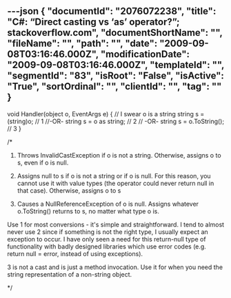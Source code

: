 ---json
{
  "documentId": "2076072238",
  "title": "C#: “Direct casting vs ‘as’ operator?”; stackoverflow.com",
  "documentShortName": "",
  "fileName": "",
  "path": "",
  "date": "2009-09-08T03:16:46.000Z",
  "modificationDate": "2009-09-08T03:16:46.000Z",
  "templateId": "",
  "segmentId": "83",
  "isRoot": "False",
  "isActive": "True",
  "sortOrdinal": "",
  "clientId": "",
  "tag": ""
}
---

void Handler(object o, EventArgs e)
{
   // I swear o is a string
   string s = (string)o; // 1
   //-OR-
   string s = o as string; // 2
   // -OR-
   string s = o.ToString(); // 3
}

/*

1. Throws InvalidCastException if o is not a string. Otherwise, assigns o to s, even if o is null.

2. Assigns null to s if o is not a string or if o is null. For this reason, you cannot use it with value types (the operator could never return null in that case). Otherwise, assigns o to s

3. Causes a NullReferenceException of o is null. Assigns whatever o.ToString() returns to s, no matter what type o is.

Use 1 for most conversions - it's simple and straightforward. I tend to almost never use 2 since if something is not the right type, I usually expect an exception to occur. I have only seen a need for this return-null type of functionality with badly designed libraries which use error codes (e.g. return null = error, instead of using exceptions).

3 is not a cast and is just a method invocation. Use it for when you need the string representation of a non-string object.

*/
